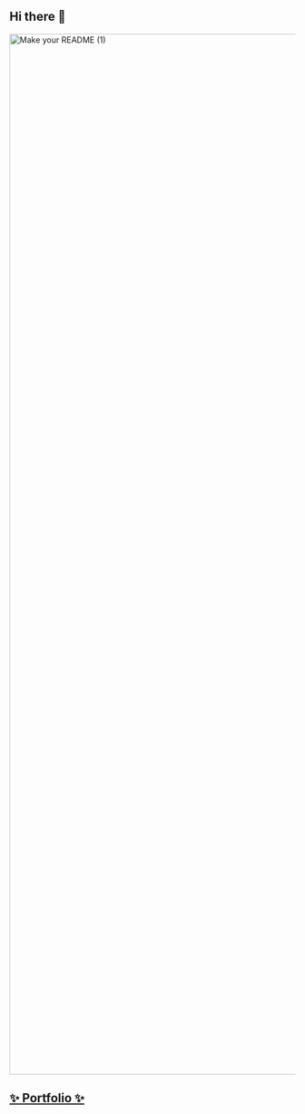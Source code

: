 ## Hi there 👋

<img width="1834" alt="Make your README (1)" src="https://github.com/user-attachments/assets/47ba95bb-c280-4e71-ad4a-30901e2b9c85">

## <a href="https://denise-aguirre-m.netlify.app/">✨ Portfolio ✨</a>


<!--
**DeniseAguirre/DeniseAguirre** is a ✨ _special_ ✨ repository because its `README.md` (this file) appears on your GitHub profile.

Here are some ideas to get you started:

- 🔭 I’m currently working on ...
- 🌱 I’m currently learning ...
- 👯 I’m looking to collaborate on ...
- 🤔 I’m looking for help with ...
- 💬 Ask me about ...
- 📫 How to reach me: ...
- 😄 Pronouns: ...
- ⚡ Fun fact: ...
-->
